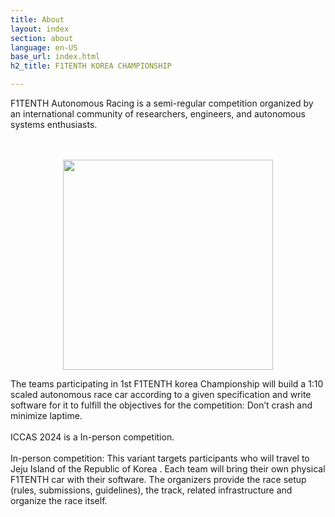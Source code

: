 ```yaml
---
title: About
layout: index
section: about
language: en-US
base_url: index.html
h2_title: F1TENTH KOREA CHAMPIONSHIP

---
```


F1TENTH Autonomous Racing is a semi-regular competition organized by an international community of researchers, engineers, and autonomous systems enthusiasts.

<br>
<br>

<center>
<a href="#" class="image main"><img src="./images/F1TENTH/f1tenth_video.gif"  style="width: 35vw" alt="" /></a>
</center>

The teams participating in 1st F1TENTH korea Championship will build a 1:10 scaled autonomous race car according to a given specification and write software for it to fulfill the objectives for the competition: Don’t crash and minimize laptime.
<br>
<br>
ICCAS 2024 is a In-person competition.
<br>
<br>
In-person competition: This variant targets participants who will travel to Jeju Island of the Republic of Korea . Each team will bring their own physical F1TENTH car with their software. The organizers provide the race setup (rules, submissions, guidelines), the track, related infrastructure and organize the race itself.
<br>


<!-- <br>
<center>
<a href="https://2023.iccas.org/" class="image main"><img src="../images/iccas.png"  style="width: 25vw" alt="국제제어자동화로봇시스템학회" /></a>
</center>
<br>
<center>
<a href="#" class="image main"><img src="../images/F1TENTH/f1tenth_korea_logo.jpg"  style="width: 35vw" alt="" /></a>
</center> -->


